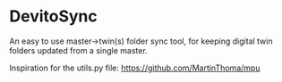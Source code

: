 # DevitoSync
An easy to use master->twin(s) folder sync tool, for keeping digital twin folders updated from a single master.

Inspiration for the utils.py file: https://github.com/MartinThoma/mpu
